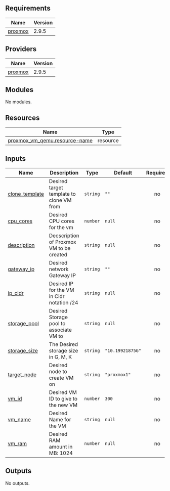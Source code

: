 <!-- BEGIN_TF_DOCS -->
## Requirements

| Name | Version |
|------|---------|
| <a name="requirement_proxmox"></a> [proxmox](#requirement\_proxmox) | 2.9.5 |

## Providers

| Name | Version |
|------|---------|
| <a name="provider_proxmox"></a> [proxmox](#provider\_proxmox) | 2.9.5 |

## Modules

No modules.

## Resources

| Name | Type |
|------|------|
| [proxmox_vm_qemu.resource-name](https://registry.terraform.io/providers/Telmate/proxmox/2.9.5/docs/resources/vm_qemu) | resource |

## Inputs

| Name | Description | Type | Default | Required |
|------|-------------|------|---------|:--------:|
| <a name="input_clone_template"></a> [clone\_template](#input\_clone\_template) | Desired target template to clone VM from | `string` | `""` | no |
| <a name="input_cpu_cores"></a> [cpu\_cores](#input\_cpu\_cores) | Desired CPU cores for the vm | `number` | `null` | no |
| <a name="input_description"></a> [description](#input\_description) | Decscription of Proxmox VM to be created | `string` | `null` | no |
| <a name="input_gateway_ip"></a> [gateway\_ip](#input\_gateway\_ip) | Desired network Gateway IP | `string` | `""` | no |
| <a name="input_ip_cidr"></a> [ip\_cidr](#input\_ip\_cidr) | Desired IP for the VM in Cidr notation /24 | `string` | `null` | no |
| <a name="input_storage_pool"></a> [storage\_pool](#input\_storage\_pool) | Desired Storage pool to associate VM to | `string` | `null` | no |
| <a name="input_storage_size"></a> [storage\_size](#input\_storage\_size) | The Desired storage size in G, M, K | `string` | `"10.19921875G"` | no |
| <a name="input_target_node"></a> [target\_node](#input\_target\_node) | Desired node to create VM on | `string` | `"proxmox1"` | no |
| <a name="input_vm_id"></a> [vm\_id](#input\_vm\_id) | Desired VM ID to give to the new VM | `number` | `300` | no |
| <a name="input_vm_name"></a> [vm\_name](#input\_vm\_name) | Desired Name for the VM | `string` | `null` | no |
| <a name="input_vm_ram"></a> [vm\_ram](#input\_vm\_ram) | Desired RAM amount in MB: 1024 | `number` | `null` | no |

## Outputs

No outputs.
<!-- END_TF_DOCS -->